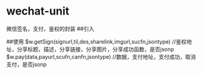 # wechat-unit
微信签名，支付，鉴权的封装
##引入
  <script type="text/javascript" src="js/wechat.js"></script>
##使用
  $w.getSign(signurl,til,des,sharelink,imgurl,sucfn,jsontype)
  //鉴权地址，分享标题，描述，分享链接，分享图片，分享成功函数，是否jsonp
  $w.pay(data,payurl,scufn,canfn,jsontype)
  //数据，支付地址，支付成功，取消支付，是否jsonp
